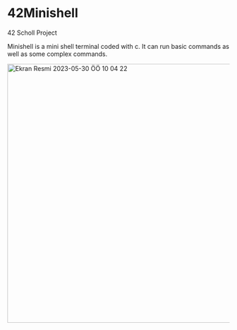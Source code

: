 # 42Minishell
42 Scholl Project

Minishell is a mini shell terminal coded with c.
It can run basic commands as well as some complex commands.

<img width="585" alt="Ekran Resmi 2023-05-30 ÖÖ 10 04 22" src="https://github.com/alisariaslan/42Minishell/assets/36519570/8757565b-298c-415d-8bca-81f795b26e9d">
